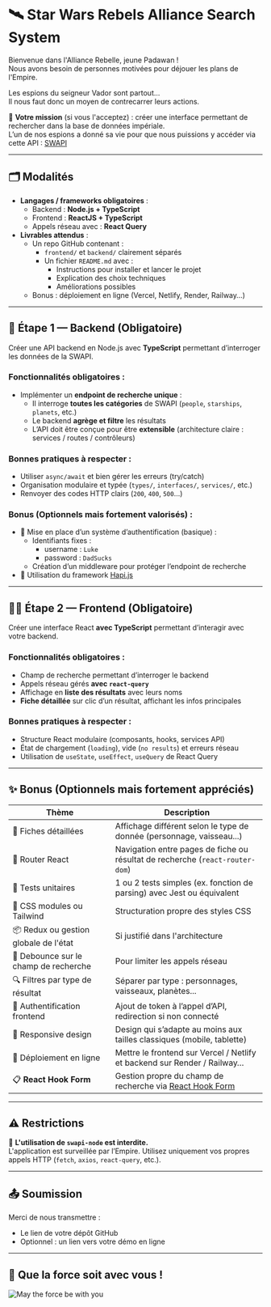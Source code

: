 # 🛰️ Star Wars Rebels Alliance Search System

Bienvenue dans l'Alliance Rebelle, jeune Padawan !  
Nous avons besoin de personnes motivées pour déjouer les plans de l'Empire.

Les espions du seigneur Vador sont partout...  
Il nous faut donc un moyen de contrecarrer leurs actions.

🎯 **Votre mission** (si vous l'acceptez) : créer une interface permettant de rechercher dans la base de données impériale.  
L’un de nos espions a donné sa vie pour que nous puissions y accéder via cette API : [SWAPI](https://swapi.info/)

---

## 🗂️ Modalités

- **Langages / frameworks obligatoires** :
  - Backend : **Node.js + TypeScript**
  - Frontend : **ReactJS + TypeScript**
  - Appels réseau avec : **React Query**
- **Livrables attendus** :
  - Un repo GitHub contenant :
    - `frontend/` et `backend/` clairement séparés
    - Un fichier `README.md` avec :
      - Instructions pour installer et lancer le projet
      - Explication des choix techniques
      - Améliorations possibles
  - Bonus : déploiement en ligne (Vercel, Netlify, Render, Railway…)

---

## 🧱 Étape 1 — Backend (Obligatoire)

Créer une API backend en Node.js avec **TypeScript** permettant d’interroger les données de la SWAPI.

### Fonctionnalités obligatoires :

- Implémenter un **endpoint de recherche unique** :
  - Il interroge **toutes les catégories** de SWAPI (`people`, `starships`, `planets`, etc.)
  - Le backend **agrège et filtre** les résultats
  - L’API doit être conçue pour être **extensible** (architecture claire : services / routes / contrôleurs)

### Bonnes pratiques à respecter :

- Utiliser `async/await` et bien gérer les erreurs (try/catch)
- Organisation modulaire et typée (`types/`, `interfaces/`, `services/`, etc.)
- Renvoyer des codes HTTP clairs (`200`, `400`, `500`…)

### Bonus (Optionnels mais fortement valorisés) :

- 🔐 Mise en place d’un système d’authentification (basique) :
  - Identifiants fixes :
    - username : `Luke`
    - password : `DadSucks`
  - Création d’un middleware pour protéger l’endpoint de recherche
- 🔄 Utilisation du framework [Hapi.js](https://hapi.dev/)

---

## 🧑‍🚀 Étape 2 — Frontend (Obligatoire)

Créer une interface React **avec TypeScript** permettant d’interagir avec votre backend.

### Fonctionnalités obligatoires :

- Champ de recherche permettant d’interroger le backend
- Appels réseau gérés **avec `react-query`**
- Affichage en **liste des résultats** avec leurs noms
- **Fiche détaillée** sur clic d’un résultat, affichant les infos principales

### Bonnes pratiques à respecter :

- Structure React modulaire (composants, hooks, services API)
- État de chargement (`loading`), vide (`no results`) et erreurs réseau
- Utilisation de `useState`, `useEffect`, `useQuery` de React Query

---

## ✨ Bonus (Optionnels mais fortement appréciés)

| Thème | Description |
|-------|-------------|
| 🎨 Fiches détaillées | Affichage différent selon le type de donnée (personnage, vaisseau...) |
| 🧭 Router React | Navigation entre pages de fiche ou résultat de recherche (`react-router-dom`) |
| 🧪 Tests unitaires | 1 ou 2 tests simples (ex. fonction de parsing) avec Jest ou équivalent |
| 🧼 CSS modules ou Tailwind | Structuration propre des styles CSS |
| 📦 Redux ou gestion globale de l'état | Si justifié dans l'architecture |
| 🔁 Debounce sur le champ de recherche | Pour limiter les appels réseau |
| 🔍 Filtres par type de résultat | Séparer par type : personnages, vaisseaux, planètes... |
| 🔐 Authentification frontend | Ajout de token à l’appel d’API, redirection si non connecté |
| 📱 Responsive design | Design qui s’adapte au moins aux tailles classiques (mobile, tablette) |
| 🚀 Déploiement en ligne | Mettre le frontend sur Vercel / Netlify et backend sur Render / Railway… |
| 📋 **React Hook Form** | Gestion propre du champ de recherche via [React Hook Form](https://react-hook-form.com/) |

---

## ⚠️ Restrictions

🚫 **L'utilisation de `swapi-node` est interdite.**  
L'application est surveillée par l’Empire. Utilisez uniquement vos propres appels HTTP (`fetch`, `axios`, `react-query`, etc.).

---

## 📤 Soumission

Merci de nous transmettre :
- Le lien de votre dépôt GitHub
- Optionnel : un lien vers votre démo en ligne

---

## 🖖 Que la force soit avec vous !

![May the force be with you](https://media.giphy.com/media/JDnaQ8qn0Myuk/200.gif)

